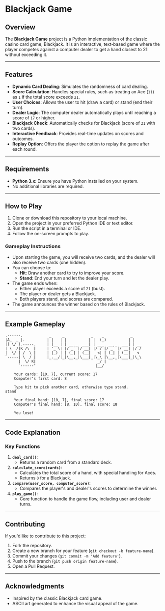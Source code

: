 # Blackjack Game

## Overview
The **Blackjack Game** project is a Python implementation of the classic casino card game, Blackjack. It is an interactive, text-based game where the player competes against a computer dealer to get a hand closest to 21 without exceeding it.

---

## Features
- **Dynamic Card Dealing**: Simulates the randomness of card dealing.
- **Score Calculation**: Handles special rules, such as treating an Ace (`11`) as `1` if the total score exceeds `21`.
- **User Choices**: Allows the user to hit (draw a card) or stand (end their turn).
- **Dealer Logic**: The computer dealer automatically plays until reaching a score of `17` or higher.
- **Blackjack Check**: Automatically checks for Blackjack (score of `21` with two cards).
- **Interactive Feedback**: Provides real-time updates on scores and outcomes.
- **Replay Option**: Offers the player the option to replay the game after each round.

---

## Requirements
- **Python 3.x**: Ensure you have Python installed on your system.
- No additional libraries are required.

---

## How to Play
1. Clone or download this repository to your local machine.
2. Open the project in your preferred Python IDE or text editor.
3. Run the script in a terminal or IDE.
4. Follow the on-screen prompts to play.

### Gameplay Instructions
- Upon starting the game, you will receive two cards, and the dealer will also receive two cards (one hidden).
- You can choose to:
  - **Hit**: Draw another card to try to improve your score.
  - **Stand**: End your turn and let the dealer play.
- The game ends when:
  - Either player exceeds a score of `21` (bust).
  - The player or dealer gets a Blackjack.
  - Both players stand, and scores are compared.
- The game announces the winner based on the rules of Blackjack.

---

## Example Gameplay
```
.------.            _     _            _    _            _    
|A_  _ |.          | |   | |          | |  (_)          | |   
|( \/ ).-----.     | |__ | | __ _  ___| | ___  __ _  ___| | __
| \  /|K /\  |     | '_ \| |/ _` |/ __| |/ / |/ _` |/ __| |/ /
|  \/ | /  \ |     | |_) | | (_| | (__|   <| | (_| | (__|   <
`-----| \  / |     |_.__/|_|\__,_|\___|_|\_\ |\__,_|\___|_|\_\
      |  \/ K|                            _/ |                
      `------'                           |__/                

	Your cards: [10, 7], current score: 17
	Computer's first card: 8

	Type hit to pick another card, otherwise type stand.
stand

	Your final hand: [10, 7], final score: 17
	Computer's final hand: [8, 10], final score: 18

	You lose!
```

---

## Code Explanation
### Key Functions
1. **`deal_card()`**:
   - Returns a random card from a standard deck.
2. **`calculate_score(cards)`**:
   - Calculates the total score of a hand, with special handling for Aces.
   - Returns `0` for a Blackjack.
3. **`compare(user_score, computer_score)`**:
   - Compares the player's and dealer's scores to determine the winner.
4. **`play_game()`**:
   - Core function to handle the game flow, including user and dealer turns.

---

## Contributing
If you'd like to contribute to this project:
1. Fork the repository.
2. Create a new branch for your feature (`git checkout -b feature-name`).
3. Commit your changes (`git commit -m 'Add feature'`).
4. Push to the branch (`git push origin feature-name`).
5. Open a Pull Request.

---

## Acknowledgments
- Inspired by the classic Blackjack card game.
- ASCII art generated to enhance the visual appeal of the game.

